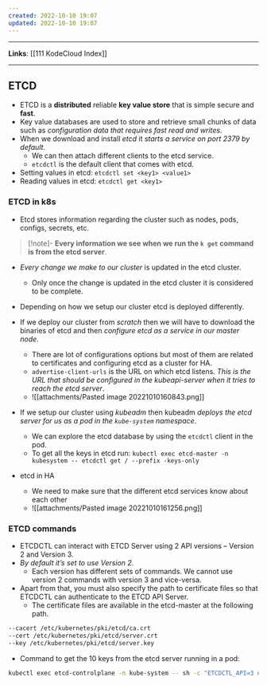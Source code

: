 ```yaml
---
created: 2022-10-10 19:07
updated: 2022-10-10 19:07
---
```

---
**Links**: [[111 KodeCloud Index]]

---
## ETCD
- ETCD is a **distributed** reliable **key value store** that is simple secure and **fast**.
- Key value databases are used to store and retrieve small chunks of data such as *configuration data that requires fast read and writes*.
- When we download and install *etcd* it *starts a service on port 2379 by default*.
	- We can then attach different clients to the etcd service.
	- `etcdctl` is the default client that comes with etcd.
- Setting values in etcd: `etcdctl set <key1> <value1>`
- Reading values in etcd: `etcdctl get <key1>`

### ETCD in k8s
- Etcd stores information regarding the cluster such as nodes, pods, configs, secrets, etc.

> [!note]- **Every information we see when we run the `k get` command is from the etcd server**.

- *Every change we make to our cluster* is updated in the etcd cluster.
	- Only once the change is updated in the etcd cluster it is considered to be complete.
- Depending on how we setup our cluster etcd is deployed differently.

- If we deploy our cluster from *scratch* then we will have to download the binaries of etcd and then *configure etcd as a service in our master node*.
	- There are lot of configurations options but most of them are related to certificates and configuring etcd as a cluster for HA.
	- `advertise-client-urls` is the URL on which etcd listens. *This is the URL that should be configured in the kubeapi-server when it tries to reach the etcd server*.
	- ![[attachments/Pasted image 20221010160843.png]]

- If we setup our cluster using *kubeadm* then kubeadm *deploys the etcd server for us as a pod in the `kube-system` namespace*.
	- We can explore the etcd database by using the `etcdctl` client in the pod.
	- To get all the keys in etcd run: `kubectl exec etcd-master -n kubesystem -- etcdctl get / --prefix -keys-only`

- etcd in HA
	- We need to make sure that the different etcd services know about each other
	- ![[attachments/Pasted image 20221010161256.png]]

### ETCD commands
- ETCDCTL can interact with ETCD Server using 2 API versions – Version 2 and Version 3.
- *By default it’s set to use Version 2*. 
	- Each version has different sets of commands. We cannot use version 2 commands with version 3 and vice-versa.
- Apart from that, you must also specify the path to certificate files so that ETCDCTL can authenticate to the ETCD API Server. 
	- The certificate files are available in the etcd-master at the following path.
```bash
--cacert /etc/kubernetes/pki/etcd/ca.crt  
--cert /etc/kubernetes/pki/etcd/server.crt  
--key /etc/kubernetes/pki/etcd/server.key
```

- Command to get the 10 keys from the etcd server running in a pod:
```bash
kubectl exec etcd-controlplane -n kube-system -- sh -c "ETCDCTL_API=3 etcdctl get / --prefix --keys-only --limit=10 --cacert /etc/kubernetes/pki/etcd/ca.crt --cert /etc/kubernetes/pki/etcd/server.crt --key /etc/kubernetes/pki/etcd/server.key"
```
